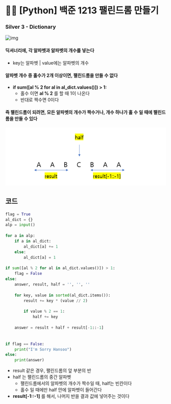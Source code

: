 # 🧑‍💻 [Python] 백준 1213 팰린드롬 만들기

### Silver 3 - Dictionary



![img](https://blog.kakaocdn.net/dn/cC1MR5/btr1QwKHa2P/iVlOamnCuGQNGj3KIqU18K/img.png)

#### 딕셔너리에, 각 알파벳과 알파벳의 개수를 넣는다

- key는 알파벳 | value에는 알파벳의 개수



#### 알파벳 개수 중 홀수가 2개 이상이면, 팰린드롬을 만들 수 없다

- **if sum([al % 2 for al in al_dict.values()]) > 1:**
  - 홀수 이면 **al % 2** 를 할 때 1이 나온다
  - 반대로 짝수면 0이다



#### 즉 팰린드롬이 되려면, 모든 알파벳의 개수가 짝수거나, 개수 하나가 홀 수 일 때에 팰린드롬을 만들 수 있다



![image-20230401174735637](55_백준_1213.assets/image-20230401174735637.png)







## 코드

```python
flag = True
al_dict = {}
alp = input()

for a in alp:
    if a in al_dict:
        al_dict[a] += 1
    else:
        al_dict[a] = 1

if sum([al % 2 for al in al_dict.values()]) > 1:
    flag = False
else:
    answer, result, half = '', '', ''

    for key, value in sorted(al_dict.items()):
        result += key * (value // 2)

        if value % 2 == 1:
            half += key

    answer = result + half + result[-1::-1]
    

if flag == False:
    print("I'm Sorry Hansoo")
else:
    print(answer)
```

- result 같은 경우, 팰린드롬의 앞 부분의 반
- half 는 팰린드롬의 중간 알파벳
  - 팰린드롬에서의 알파벳의 개수가 짝수일 때, half는 빈칸이다
  - 홀수 일 때에만 half 안에 알파벳이 들어간다
- **result[-1::-1]** 를 해서, 나머지 반을 결과 값에 넣어주는 것이다

